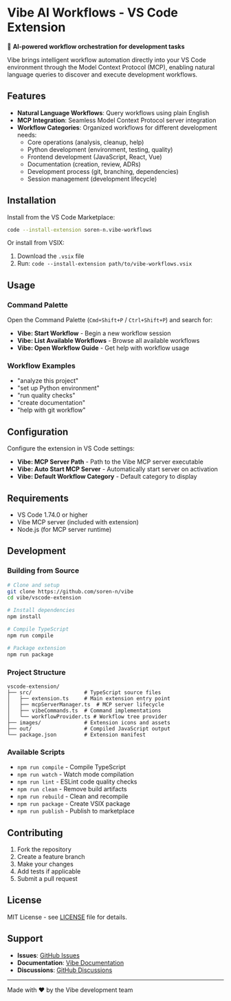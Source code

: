 # Vibe AI Workflows - VS Code Extension

🚀 **AI-powered workflow orchestration for development tasks**

Vibe brings intelligent workflow automation directly into your VS Code environment through the Model Context Protocol (MCP), enabling natural language queries to discover and execute development workflows.

## Features

- **Natural Language Workflows**: Query workflows using plain English
- **MCP Integration**: Seamless Model Context Protocol server integration
- **Workflow Categories**: Organized workflows for different development needs:
  - Core operations (analysis, cleanup, help)
  - Python development (environment, testing, quality)
  - Frontend development (JavaScript, React, Vue)
  - Documentation (creation, review, ADRs)
  - Development process (git, branching, dependencies)
  - Session management (development lifecycle)

## Installation

Install from the VS Code Marketplace:

```bash
code --install-extension soren-n.vibe-workflows
```

Or install from VSIX:
1. Download the `.vsix` file
2. Run: `code --install-extension path/to/vibe-workflows.vsix`

## Usage

### Command Palette

Open the Command Palette (`Cmd+Shift+P` / `Ctrl+Shift+P`) and search for:

- **Vibe: Start Workflow** - Begin a new workflow session
- **Vibe: List Available Workflows** - Browse all available workflows
- **Vibe: Open Workflow Guide** - Get help with workflow usage

### Workflow Examples

- "analyze this project"
- "set up Python environment"
- "run quality checks"
- "create documentation"
- "help with git workflow"

## Configuration

Configure the extension in VS Code settings:

- **Vibe: MCP Server Path** - Path to the Vibe MCP server executable
- **Vibe: Auto Start MCP Server** - Automatically start server on activation
- **Vibe: Default Workflow Category** - Default category to display

## Requirements

- VS Code 1.74.0 or higher
- Vibe MCP server (included with extension)
- Node.js (for MCP server runtime)

## Development

### Building from Source

```bash
# Clone and setup
git clone https://github.com/soren-n/vibe
cd vibe/vscode-extension

# Install dependencies
npm install

# Compile TypeScript
npm run compile

# Package extension
npm run package
```

### Project Structure

```
vscode-extension/
├── src/                 # TypeScript source files
│   ├── extension.ts     # Main extension entry point
│   ├── mcpServerManager.ts  # MCP server lifecycle
│   ├── vibeCommands.ts  # Command implementations
│   └── workflowProvider.ts # Workflow tree provider
├── images/              # Extension icons and assets
├── out/                 # Compiled JavaScript output
└── package.json         # Extension manifest
```

### Available Scripts

- `npm run compile` - Compile TypeScript
- `npm run watch` - Watch mode compilation
- `npm run lint` - ESLint code quality checks
- `npm run clean` - Remove build artifacts
- `npm run rebuild` - Clean and recompile
- `npm run package` - Create VSIX package
- `npm run publish` - Publish to marketplace

## Contributing

1. Fork the repository
2. Create a feature branch
3. Make your changes
4. Add tests if applicable
5. Submit a pull request

## License

MIT License - see [LICENSE](LICENSE) file for details.

## Support

- **Issues**: [GitHub Issues](https://github.com/soren-n/vibe/issues)
- **Documentation**: [Vibe Documentation](https://github.com/soren-n/vibe/docs)
- **Discussions**: [GitHub Discussions](https://github.com/soren-n/vibe/discussions)

---

Made with ❤️ by the Vibe development team
